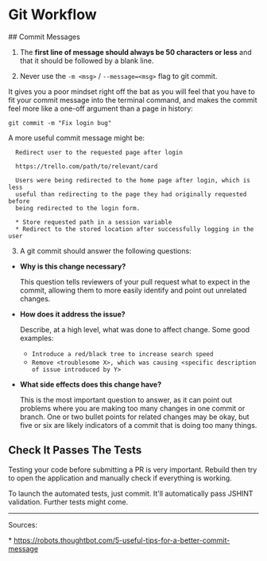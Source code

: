 # Git Workflow

## Commit Messages

1. The **first line of message should always be 50 characters or less** and that it should be followed by a blank line.

2. Never use the `-m <msg>` / `--message=<msg>` flag to git commit.

  It gives you a poor mindset right off the bat as you will feel that you have to fit your commit message into the terminal command, and makes the commit feel more like a one-off argument than a page in history:

  `git commit -m "Fix login bug"`

  A more useful commit message might be:

  ```
    Redirect user to the requested page after login

    https://trello.com/path/to/relevant/card

    Users were being redirected to the home page after login, which is less
    useful than redirecting to the page they had originally requested before
    being redirected to the login form.

    * Store requested path in a session variable
    * Redirect to the stored location after successfully logging in the user
```

3. A git commit should answer the following questions:

  * **Why is this change necessary?**
  
    This question tells reviewers of your pull request what to expect in the commit, allowing them to more easily identify and point out unrelated changes.

  * **How does it address the issue?**
  
    Describe, at a high level, what was done to affect change. Some good examples:
    - `Introduce a red/black tree to increase search speed`  
    - `Remove <troublesome X>, which was causing <specific description of issue introduced by Y>`

  * **What side effects does this change have?**
  
    This is the most important question to answer, as it can point out problems where you are making too many changes in one commit or branch. One or two bullet points for related changes may be okay, but five or six are likely indicators of a commit that is doing too many things.

## Check It Passes The Tests

Testing your code before submitting a PR is very important. Rebuild then try to open the application and manually check if everything is working.

To launch the automated tests, just commit. It'll automatically pass JSHINT validation. Further tests might come. 

***

Sources:

* https://robots.thoughtbot.com/5-useful-tips-for-a-better-commit-message
